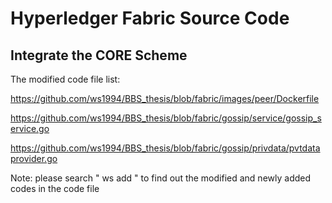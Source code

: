 # Hyperledger Fabric Source Code 


## Integrate the CORE Scheme

The modified code file list:

https://github.com/ws1994/BBS_thesis/blob/fabric/images/peer/Dockerfile

https://github.com/ws1994/BBS_thesis/blob/fabric/gossip/service/gossip_service.go

https://github.com/ws1994/BBS_thesis/blob/fabric/gossip/privdata/pvtdataprovider.go

Note: please search " ws add " to find out the modified and newly added codes in the code file
